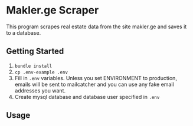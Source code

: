 # Makler.ge Scraper

This program scrapes real estate data from the site makler.ge and saves it to a database.

## Getting Started

1. `bundle install`
2. `cp .env-example .env`
3. Fill in `.env` variables. Unless you set ENVIRONMENT to production, emails will be sent to mailcatcher and you can use any fake email addresses you want.
4. Create mysql database and database user specified in `.env`

## Usage
